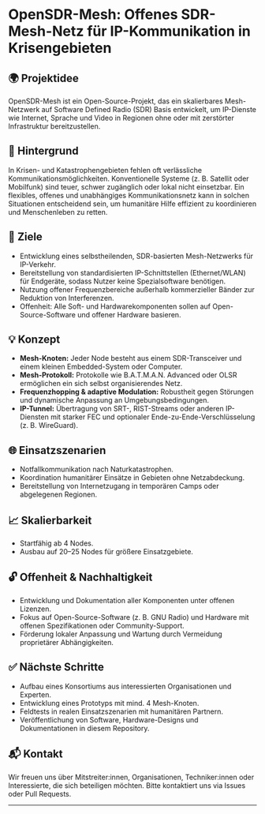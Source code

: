 # OpenSDR-Mesh: Offenes SDR-Mesh-Netz für IP-Kommunikation in Krisengebieten

## 🌍 Projektidee
OpenSDR-Mesh ist ein Open-Source-Projekt, das ein skalierbares Mesh-Netzwerk auf Software Defined Radio (SDR) Basis entwickelt, um IP-Dienste wie Internet, Sprache und Video in Regionen ohne oder mit zerstörter Infrastruktur bereitzustellen.

## 🚨 Hintergrund
In Krisen- und Katastrophengebieten fehlen oft verlässliche Kommunikationsmöglichkeiten. Konventionelle Systeme (z. B. Satellit oder Mobilfunk) sind teuer, schwer zugänglich oder lokal nicht einsetzbar. Ein flexibles, offenes und unabhängiges Kommunikationsnetz kann in solchen Situationen entscheidend sein, um humanitäre Hilfe effizient zu koordinieren und Menschenleben zu retten.

## 🎯 Ziele
- Entwicklung eines selbstheilenden, SDR-basierten Mesh-Netzwerks für IP-Verkehr.
- Bereitstellung von standardisierten IP-Schnittstellen (Ethernet/WLAN) für Endgeräte, sodass Nutzer keine Spezialsoftware benötigen.
- Nutzung offener Frequenzbereiche außerhalb kommerzieller Bänder zur Reduktion von Interferenzen.
- Offenheit: Alle Soft- und Hardwarekomponenten sollen auf Open-Source-Software und offener Hardware basieren.

## 💡 Konzept
- **Mesh-Knoten:** Jeder Node besteht aus einem SDR-Transceiver und einem kleinen Embedded-System oder Computer.
- **Mesh-Protokoll:** Protokolle wie B.A.T.M.A.N. Advanced oder OLSR ermöglichen ein sich selbst organisierendes Netz.
- **Frequenzhopping & adaptive Modulation:** Robustheit gegen Störungen und dynamische Anpassung an Umgebungsbedingungen.
- **IP-Tunnel:** Übertragung von SRT-, RIST-Streams oder anderen IP-Diensten mit starker FEC und optionaler Ende-zu-Ende-Verschlüsselung (z. B. WireGuard).

## 🌐 Einsatzszenarien
- Notfallkommunikation nach Naturkatastrophen.
- Koordination humanitärer Einsätze in Gebieten ohne Netzabdeckung.
- Bereitstellung von Internetzugang in temporären Camps oder abgelegenen Regionen.

## 📈 Skalierbarkeit
- Startfähig ab 4 Nodes.
- Ausbau auf 20–25 Nodes für größere Einsatzgebiete.

## 🔓 Offenheit & Nachhaltigkeit
- Entwicklung und Dokumentation aller Komponenten unter offenen Lizenzen.
- Fokus auf Open-Source-Software (z. B. GNU Radio) und Hardware mit offenen Spezifikationen oder Community-Support.
- Förderung lokaler Anpassung und Wartung durch Vermeidung proprietärer Abhängigkeiten.

## ✅ Nächste Schritte
- Aufbau eines Konsortiums aus interessierten Organisationen und Experten.
- Entwicklung eines Prototyps mit mind. 4 Mesh-Knoten.
- Feldtests in realen Einsatzszenarien mit humanitären Partnern.
- Veröffentlichung von Software, Hardware-Designs und Dokumentationen in diesem Repository.

## 📬 Kontakt
Wir freuen uns über Mitstreiter:innen, Organisationen, Techniker:innen oder Interessierte, die sich beteiligen möchten. Bitte kontaktiert uns via Issues oder Pull Requests.

---
